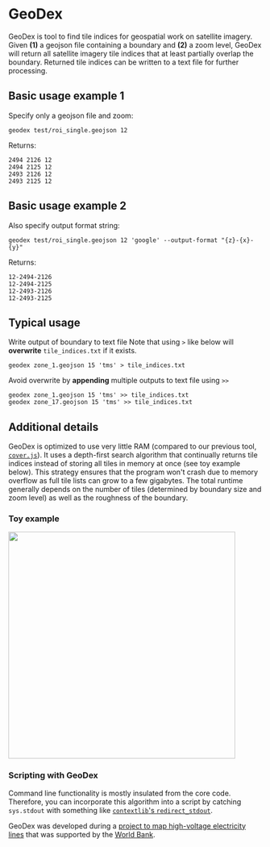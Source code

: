 # GeoDex

GeoDex is tool to find tile indices for geospatial work on satellite imagery. Given **(1)** a geojson file containing a boundary and **(2)** a zoom level, GeoDex will return all satellite imagery tile indices that at least partially overlap the boundary. Returned tile indices can be written to a text file for further processing.


## Basic usage example 1
Specify only a geojson file and zoom:
```
geodex test/roi_single.geojson 12
```
Returns:
```
2494 2126 12
2494 2125 12
2493 2126 12
2493 2125 12
```
## Basic usage example 2
Also specify output format string:
```
geodex test/roi_single.geojson 12 'google' --output-format "{z}-{x}-{y}"
```
Returns:
```
12-2494-2126
12-2494-2125
12-2493-2126
12-2493-2125
```

## Typical usage
Write output of boundary to text file
Note that using `>` like below will **overwrite** `tile_indices.txt` if it exists.
```
geodex zone_1.geojson 15 'tms' > tile_indices.txt
```

Avoid overwrite by **appending** multiple outputs to text file using `>>`
```
geodex zone_1.geojson 15 'tms' >> tile_indices.txt
geodex zone_17.geojson 15 'tms' >> tile_indices.txt
```

## Additional details
GeoDex is optimized to use very little RAM (compared to our previous tool, [`cover.js`](https://github.com/developmentseed/skynet-train/blob/master/cover.js)). It uses a depth-first search algorithm that continually returns tile indices instead of storing all tiles in memory at once (see toy example below). This strategy ensures that the program won't crash due to memory overflow as full tile lists can grow to a few gigabytes. The total runtime generally depends on the number of tiles (determined by boundary size and zoom level) as well as the roughness of the boundary.

### Toy example
<img src="./depth_search_toy_example.gif" width="450" />

### Scripting with GeoDex
Command line functionality is mostly insulated from the core code. Therefore, you can incorporate this algorithm into a script by catching `sys.stdout` with something like [`contextlib`'s `redirect_stdout`](https://docs.python.org/3.4/library/contextlib.html#contextlib.redirect_stdout). 

GeoDex was developed during a [project to map high-voltage electricity lines](https://www.developmentseed.org/ml-grid-docs/) that was supported by the [World Bank](http://www.worldbank.org/).